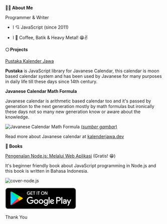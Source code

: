 **👨‍💻 About Me**

Programmer & Writer

- I 💘 JavaScript (since 2011)

- I 💖 Coffee, Batik & Heavy Metal! 😁✌️

**🌕 Projects**

[Pustaka Kalender Jawa](https://github.com/kalenderjawa)

**Pustaka** is JavaScript library for Javanese Calendar, this calendar is moon based calendar system and has been used by Javanese for many purposes in daily life till these days since 14th century.
 
**Javanese Calendar Math Formula**

Javanese calendar is arithmetic based calendar too and it's passed by generation to the next generation mostly by math formulas but ironically these days not so many new generation know or aware about the knowledge.

![Javanese Calendar Math Formula](https://cdn.caknun.com/media/2019/01/20190102-menek-kalender-4.jpg)
[(*sumber gambar*)](https://www.caknun.com/2019/kalender-jowo-digowo-kalender-arab-digarap-kalender-barat-diruwat)

Read more about Javanese calendar at [kalenderjawa.dev](https://kalenderjawa.dev/)

**🎯 Books**

[Pengenalan Node.js: Melalui Web Aplikasi](https://play.google.com/store/books/details?id=pdOfDwAAQBAJ) (Gratis! 😁)

It's beginner friendly book about JavaScript programming in Node.js and this book is written in Bahasa Indonesia.

![cover-node.js](https://books.google.com/books/publisher/content/images/frontcover/pdOfDwAAQBAJ?fife=w200-h300)

<a href="https://play.google.com/store/books/details?id=pdOfDwAAQBAJ"><img src="https://github.com/junwatu/junwatu/raw/master/google-play-badge-small.png"></a>

Thank You
